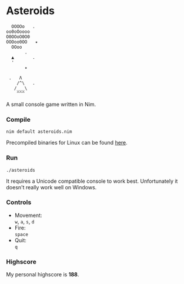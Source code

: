 # Asteroids
```
  OOOOo   .
oo0oOoooo
O0OOoO0O0
OOOoo0OO   ✦
  OOoo
       .
  ▲       .
  '
       ✦

 .   Λ
    /^\   .
   /___\
    ^^^
```
A small console game written in Nim.

### Compile
```
nim default asteroids.nim
```
Precompiled binaries for Linux can be found [here](https://gitlab.com/tsoj/asteroids/-/releases).

### Run
```
./asteroids
```
It requires a Unicode compatible console to work best. Unfortunately it doesn't really work well on Windows.

### Controls
- Movement:  
`w`, `a`, `s`, `d`
- Fire:  
`space`
- Quit:  
`q`

### Highscore
My personal highscore is **188**.
